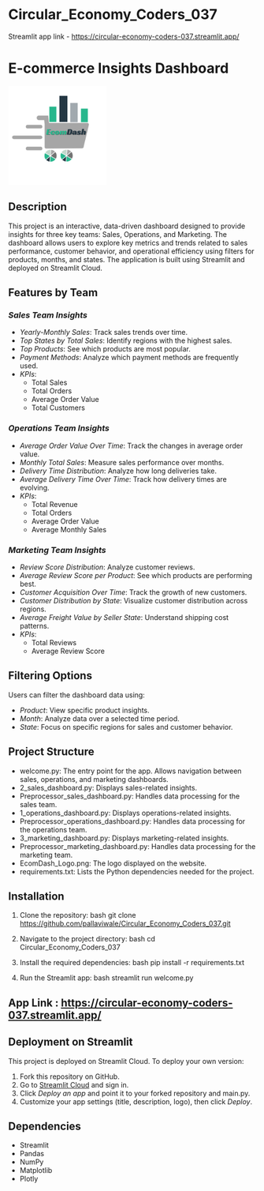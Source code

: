 # Circular_Economy_Coders_037
Streamlit app link - https://circular-economy-coders-037.streamlit.app/
# E-commerce Insights Dashboard
<img src="EcomDash_Logo.png" alt="isolated" width="200"/>

## Description  
This project is an interactive, data-driven dashboard designed to provide insights for three key teams: Sales, Operations, and Marketing. The dashboard allows users to explore key metrics and trends related to sales performance, customer behavior, and operational efficiency using filters for products, months, and states. The application is built using Streamlit and deployed on Streamlit Cloud.

## Features by Team

### *Sales Team Insights*
- *Yearly-Monthly Sales*: Track sales trends over time.
- *Top States by Total Sales*: Identify regions with the highest sales.
- *Top Products*: See which products are most popular.
- *Payment Methods*: Analyze which payment methods are frequently used.
- *KPIs*:
  - Total Sales
  - Total Orders
  - Average Order Value
  - Total Customers

### *Operations Team Insights*
- *Average Order Value Over Time*: Track the changes in average order value.
- *Monthly Total Sales*: Measure sales performance over months.
- *Delivery Time Distribution*: Analyze how long deliveries take.
- *Average Delivery Time Over Time*: Track how delivery times are evolving.
- *KPIs*:
  - Total Revenue
  - Total Orders
  - Average Order Value
  - Average Monthly Sales

### *Marketing Team Insights*
- *Review Score Distribution*: Analyze customer reviews.
- *Average Review Score per Product*: See which products are performing best.
- *Customer Acquisition Over Time*: Track the growth of new customers.
- *Customer Distribution by State*: Visualize customer distribution across regions.
- *Average Freight Value by Seller State*: Understand shipping cost patterns.
- *KPIs*:
  - Total Reviews
  - Average Review Score

## Filtering Options
Users can filter the dashboard data using:
- *Product*: View specific product insights.
- *Month*: Analyze data over a selected time period.
- *State*: Focus on specific regions for sales and customer behavior.

## Project Structure

- welcome.py: The entry point for the app. Allows navigation between sales, operations, and marketing dashboards.
- 2_sales_dashboard.py: Displays sales-related insights.
- Preprocessor_sales_dashboard.py: Handles data processing for the sales team.
- 1_operations_dashboard.py: Displays operations-related insights.
- Preprocessor_operations_dashboard.py: Handles data processing for the operations team.
- 3_marketing_dashboard.py: Displays marketing-related insights.
- Preprocessor_marketing_dashboard.py: Handles data processing for the marketing team.
- EcomDash_Logo.png: The logo displayed on the website.
- requirements.txt: Lists the Python dependencies needed for the project.

## Installation

1. Clone the repository:
   bash
   git clone https://github.com/pallaviwale/Circular_Economy_Coders_037.git
   

2. Navigate to the project directory:
   bash
   cd Circular_Economy_Coders_037
   

3. Install the required dependencies:
   bash
   pip install -r requirements.txt
   

4. Run the Streamlit app:
   bash
   streamlit run welcome.py

## App Link :  https://circular-economy-coders-037.streamlit.app/ 

## Deployment on Streamlit
This project is deployed on Streamlit Cloud. To deploy your own version:
1. Fork this repository on GitHub.
2. Go to [Streamlit Cloud](https://share.streamlit.io/) and sign in.
3. Click *Deploy an app* and point it to your forked repository and main.py.
4. Customize your app settings (title, description, logo), then click *Deploy*.

## Dependencies

- Streamlit
- Pandas
- NumPy
- Matplotlib
- Plotly
